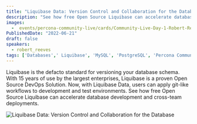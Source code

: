 ```yaml
---
title: "Liquibase Data: Version Control and Collaboration for the Database"
description: "See how free Open Source Liquibase can accelerate database development and cross-team deployments."
images:
  -  events/percona-community-live/cards/Community-Live-Day-1-Robert-Reeves.jpg
PublishedDate: "2022-06-21"
draft: false
speakers:
  - robert_reeves
tags: ['Databases',' Liquibase', 'MySQL', 'PostgreSQL', 'Percona Community Live']
---
```


Liquibase is the defacto standard for versioning your database schema. With 15 years of use by the largest enterprises, Liquibase is a proven Open Source DevOps Solution. Now, with Liquibase Data, users can apply git-like workflows to development and test environments. See how free Open Source Liquibase can accelerate database development and cross-team deployments.

![Liquibase Data: Version Control and Collaboration for the Database](events/percona-community-live/cards/Community-Live-Day-1-Robert-Reeves.jpg)
